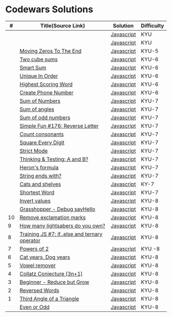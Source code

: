 # Codewars Solutions



| #   | Title(Source Link)                                                                                                                                                          | Solution                                                    | Difficulty |
| --- | -------------------------------------------------------------------------------------------------------------------------------------------------------------- | ----------------------------------------------------------- | ---------- |
|    | []() |    [Javascript](./KYU-)    | KYU        |
|    | []() |    [Javascript](./KYU-)    | KYU        |
|    | [Moving Zeros To The End](https://www.codewars.com/kata/52597aa56021e91c93000cb0) |   [Javascript](./KYU-5/moving_zeros.js)  | KYU-5 |
|    | [Two cube sums](https://www.codewars.com/kata/55fd4919ce2a1d7c0d0000f3) |    [Javascript](./KYU-6/Two_cube_sums.JS) | KYU-6  |
|    | [Smart Sum](https://www.codewars.com/kata/5831200eb812b8016d000094) |    [Javascript](./KYU-6/Smart_Sum.js)    | KYU-6       |
|    | [Unique In Order](https://www.codewars.com/kata/54e6533c92449cc251001667) |    [Javascript](./KYU-6/Unique_Order.js) | KYU-6    |
|    | [Highest Scoring Word](https://www.codewars.com/kata/57eb8fcdf670e99d9b000272) |    [Javascript](./KYU-6/Highest.js) | KYU-6    |
|    | [Create Phone Number](https://www.codewars.com/kata/525f50e3b73515a6db000b83) |    [Javascript](./KYU-6/Number.js)  | KYU-6     |
|    | [ Sum of Numbers](https://www.codewars.com/kata/55f2b110f61eb01779000053) | [Javascript](./KYU-7/Sum_of_Numbers.js)|KYU-7       |
|    | [Sum of angles](https://www.codewars.com/kata/5a03b3f6a1c9040084001765) |    [Javascript](./KYU-7/Sum_of_angles.js) | KYU-7     | 
|    | [Sum of odd numbers](https://www.codewars.com/kata/55fd2d567d94ac3bc9000064)| [Javascript](./KYU-7/Sum_of_odd_numbers.js)|KYU-7  |
|    | [Simple Fun #176: Reverse Letter](https://www.codewars.com/kata/58b8c94b7df3f116eb00005b) |    [Javascript](./KYU-7/Reverse_Letter.js) | KYU-7 |
|    | [Count consonants](https://www.codewars.com/kata/564e7fc20f0b53eb02000106) |    [Javascript](./KYU-7/consonants.js)  | KYU-7    |
|    | [Square Every Digit](https://www.codewars.com/kata/546e2562b03326a88e000020) |    [Javascript](./KYU-7/Digit.js)    | KYU-7     |
|    | [Strict Mode](https://www.codewars.com/kata/639918bef003910b2146d0b8) |    [Javascript](./KYU-7/Strict_Mode.js)    | KYU-7      |
|    | [Thinking & Testing: A and B?](https://www.codewars.com/kata/56d904db9963e9cf5000037d) |  [Javascript](./KYU-7/Testing.js)|KYU-7|
|    | [Heron's formula](https://www.codewars.com/kata/57aa218e72292d98d500240f) |    [Javascript](./KYU-7/formula.js)    | KYU-7      |
|    | [String ends with?](https://www.codewars.com/kata/51f2d1cafc9c0f745c00037d) |    [Javascript](./KYU-7/String_ends.js)    | KYU-7|
|    | [Cats and shelves](https://www.codewars.com/kata/62c93765cef6f10030dfa92b) |    [Javascript](./KYU-7/shelves.js)    | KY-7      |
|    | [Shortest Word](https://www.codewars.com/kata/57cebe1dc6fdc20c57000ac9) |    [Javascript](./KYU-7/Shortest.js)    | KYU-7       |
|    | [Invert values](https://www.codewars.com/kata/5899dc03bc95b1bf1b0000ad) |    [Javascript](./KYU-8/Invert.js)    | KYU-8         |
|    | [Grasshopper - Debug sayHello](https://www.codewars.com/kata/5625618b1fe21ab49f00001f)|[Javascript](./KYU8/Grasshopper.js)|KYU-8|
|  10  | [Remove exclamation marks](https://www.codewars.com/kata/57a0885cbb9944e24c00008e) |    [Javascript](./KYU-8/Remove.js)  | KYU-8|
|  9  | [How many lightsabers do you own?](https://www.codewars.com/kata/51f9d93b4095e0a7200001b8) |[Javascript](./KYU8/lightsabers.js)|KYU-8 |
|  8  | [Training JS #7: if..else and ternary operator](https://www.codewars.com/kata/57202aefe8d6c514300001fd) |    [Javascript](./KYU-8/ternary_operator.js)    | KYU-8  |
|  7  | [Powers of 2](https://www.codewars.com/kata/57a083a57cb1f31db7000028) |    [Javascript](./KYU-8/Powers_of_2.js)    | KYU -8     |
|  6  | [Cat years, Dog years](https://www.codewars.com/kata/5a6663e9fd56cb5ab800008b) |    [Javascript](./KYU-8/Cat_years_Dog_years.js)    | KYU-8        |
|  5  | [Vowel remover](https://www.codewars.com/kata/5547929140907378f9000039) |    [Javascript](./KYU-8/Vowel_remover.js)   | KYU-8   |
|  4  | [Collatz Conjecture (3n+1)](https://www.codewars.com/kata/577a6e90d48e51c55e000217) |[Javascript](./KYU8/Collatz_Conjecture.js) | KYU-8 |
|  3  | [Beginner - Reduce but Grow](https://www.codewars.com/kata/57f780909f7e8e3183000078) | [Javascript](./KYU-8/Beginner.js)|KYU-8  |
|  2  | [Reversed Words](https://www.codewars.com/kata/51c8991dee245d7ddf00000e) |    [Javascript](./KYU-8/Reversed_Words.js)  | KYU-8  |
|  1  | [Third Angle of a Triangle](https://www.codewars.com/kata/5a023c426975981341000014) |[Javascript](./KYU-8/Third_Angle_of_Triangle.js)|KYU-8 |
|    | [Even or Odd](https://www.codewars.com/kata/53da3dbb4a5168369a0000fe) |    [Javascript](./KYU-8/evenorodd.js)    | KYU-8        |


